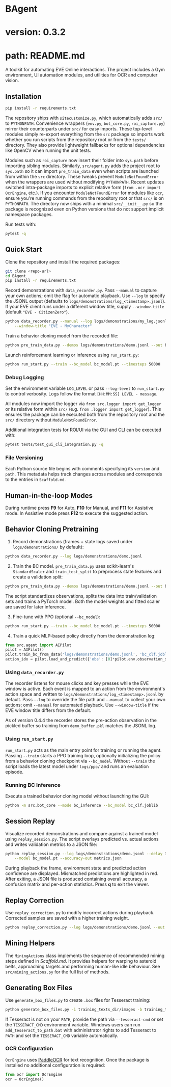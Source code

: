 # BAgent
# version: 0.3.2
# path: README.md



A toolkit for automating EVE Online interactions. The project includes a Gym environment, UI automation modules, and utilities for OCR and computer vision.

## Installation

```bash
pip install -r requirements.txt
```

The repository ships with `sitecustomize.py`, which automatically adds
`src/` to `PYTHONPATH`. Convenience wrappers (`env.py`, `bot_core.py`,
`roi_capture.py`) mirror their counterparts under `src/` for easy imports.
These top-level modules simply re-export everything from the `src` package so
imports work whether you run scripts from the repository root or from the
`tests/` directory. They also provide lightweight fallbacks for optional
dependencies like OpenCV when running the unit tests.

Modules such as `roi_capture` now insert their folder into `sys.path` before
importing sibling modules. Similarly, `src/agent.py` adds the project root to
`sys.path` so it can import `pre_train_data` even when scripts are launched from
within the `src` directory. These tweaks prevent `ModuleNotFoundError` when the
wrappers are used without modifying `PYTHONPATH`.
Recent updates switched intra-package imports to explicit relative form
(`from .ocr import OcrEngine`, etc.). If you encounter `ModuleNotFoundError`
for modules like `ocr`, ensure you're running commands from the repository root
or that `src/` is on `PYTHONPATH`. The directory now ships with a minimal
`src/__init__.py` so the package is recognized even on Python versions that do
not support implicit namespace packages.

Run tests with:

```bash
pytest -q
```

## Quick Start

Clone the repository and install the required packages:

```bash
git clone <repo-url>
cd BAgent
pip install -r requirements.txt
```

Record demonstrations with `data_recorder.py`. Pass `--manual` to capture your
own actions; omit the flag for automatic playback. Use `--log` to specify the
JSONL output (defaults to `logs/demonstrations/log_<timestamp>.jsonl`). If your
EVE client runs under a different window title, supply `--window-title` (default
`"EVE - CitizenZero"`).

```bash
python data_recorder.py --manual --log logs/demonstrations/my_log.jsonl \
    --window-title "EVE - MyCharacter"
```

Train a behavior cloning model from the recorded file:

```bash
python pre_train_data.py --demos logs/demonstrations/demo.jsonl --out bc_model.pt
```

Launch reinforcement learning or inference using `run_start.py`:

```bash
python run_start.py --train --bc_model bc_model.pt --timesteps 50000
```

### Debug Logging

Set the environment variable `LOG_LEVEL` or pass `--log-level` to `run_start.py`
to control verbosity. Logs follow the format `[HH:MM:SS] LEVEL - message`.

All modules now import the logger via `from src.logger import get_logger` or its
relative form within `src/` (e.g. `from .logger import get_logger`). This
ensures the package can be executed both from the repository root and the
`src/` directory without `ModuleNotFoundError`.

Additional integration tests for ROI/UI via the GUI and CLI can be executed with:

```bash
pytest tests/test_gui_cli_integration.py -q
```

### File Versioning

Each Python source file begins with comments specifying its `version` and
`path`. This metadata helps track changes across modules and corresponds to the
entries in `Scaffold.md`.
## Human-in-the-loop Modes

During runtime press **F9** for Auto, **F10** for Manual, and **F11** for Assistive mode. In Assistive mode press **F12** to execute the suggested action.

## Behavior Cloning Pretraining

1. Record demonstrations (frames + state logs saved under
   `logs/demonstrations/` by default):

```bash
python data_recorder.py --log logs/demonstrations/demo.jsonl
```

2. Train the BC model. `pre_train_data.py` uses scikit-learn's
   `StandardScaler` and `train_test_split` to preprocess state features and
   create a validation split:

```bash
python pre_train_data.py --demos logs/demonstrations/demo.jsonl --out bc_model.pt
```

The script standardizes observations, splits the data into train/validation
sets and trains a PyTorch model. Both the model weights and fitted scaler are
saved for later inference.

3. Fine-tune with PPO (optional `--bc_model`):

```bash
python run_start.py --train --bc_model bc_model.pt --timesteps 50000
```

4. Train a quick MLP-based policy directly from the demonstration log:

```python
from src.agent import AIPilot
pilot = AIPilot()
pilot.train_bc_from_data('logs/demonstrations/demo.jsonl', 'bc_clf.joblib')
action_idx = pilot.load_and_predict({'obs': [0]*pilot.env.observation_space.shape[0]})
```

### Using `data_recorder.py`

The recorder listens for mouse clicks and key presses while the EVE window is
active. Each event is mapped to an action from the environment's action space
and written to `logs/demonstrations/log_<timestamp>.jsonl` by default. Pass
`--log` to override the file path and `--manual` to collect your own actions;
omit `--manual` for automated playback. Use `--window-title` if the EVE window
title differs from the default.

As of version 0.4.4 the recorder stores the pre-action observation in the
pickled buffer so training from `demo_buffer.pkl` matches the JSONL log.


### Using `run_start.py`

`run_start.py` acts as the main entry point for training or running the agent.
Passing `--train` starts a PPO training loop, optionally initializing the policy
from a behavior cloning checkpoint via `--bc_model`. Without `--train` the
script loads the latest model under `logs/ppo/` and runs an evaluation episode.

### Running BC Inference

Execute a trained behavior cloning model without launching the GUI:

```bash
python -m src.bot_core --mode bc_inference --bc_model bc_clf.joblib
```

## Session Replay

Visualize recorded demonstrations and compare against a trained model using
`replay_session.py`. The script overlays predicted vs. actual actions and writes
validation metrics to a JSON file:

```bash
python replay_session.py --log logs/demonstrations/demo.jsonl --delay 300 \
    --model bc_model.pt --accuracy-out metrics.json
```

During playback the frame, environment state and predicted action confidence are
displayed. Mismatched predictions are highlighted in red. After exiting, a JSON
file is produced containing overall accuracy, a confusion matrix and per-action
statistics. Press **q** to exit the viewer.


## Replay Correction

Use `replay_correction.py` to modify incorrect actions during playback. Corrected samples are saved with a higher training weight.

```bash
python replay_correction.py --log logs/demonstrations/demo.jsonl --out corrected.jsonl --model bc_model.pt
```

## Mining Helpers

The ``MiningActions`` class implements the sequence of recommended mining
steps defined in *Scaffold.md*. It provides helpers for warping to asteroid
belts, approaching targets and performing human-like idle behaviour. See
``src/mining_actions.py`` for the full list of methods.

## Generating Box Files

Use `generate_box_files.py` to create `.box` files for Tesseract training:

```bash
python generate_box_files.py -i training_texts_dir/images -b training_texts_dir/box
```

If Tesseract is not on your `PATH`, provide the path via `--tesseract-cmd` or
set the `TESSERACT_CMD` environment variable. Windows users can run
`add_tesseract_to_path.bat` with administrator rights to add Tesseract to
`PATH` and set the `TESSERACT_CMD` variable automatically.

### OCR Configuration

`OcrEngine` uses [PaddleOCR](https://github.com/PaddlePaddle/PaddleOCR) for
text recognition. Once the package is installed no additional configuration is
required:

```python
from ocr import OcrEngine
ocr = OcrEngine()
```

